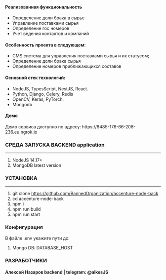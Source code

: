 <h4>Реализованная функциональность</h4>
<ul>
    <li>Определение доли брака в сырье</li>
    <li>Управление поставками сырья</li>
    <li>Определение гос номеров</li>
    <li>Учет ведения контактов и компаний</li>
</ul> 
<h4>Особенность проекта в следующем:</h4>
<ul>
 <li>CMS система для управления поставками сырья и их статусом;</li>
 <li>Определение доли брака сырья</li>
 <li>Определение номеров приближающихся составов</li>  
 </ul>

<h4>Основной стек технологий:</h4>
<ul>
  <li>NodeJS, TypesScript, NestJS, React.</li>
	<li>Python, Django, Celery, Redis</li>
	<li>OpenCV, Keras, PyTorch.</li>
  <li>Mongodb.</li>
 </ul>

<h4>Демо</h4>
<p>Демо сервиса доступно по адресу: https://8485-178-66-208-236.eu.ngrok.io </p>




### СРЕДА ЗАПУСКА BACKEND application
------------
1) NodeJS 14.17+
2) MongoDB latest version

### УСТАНОВКА
------------
1. git clone https://github.com/BannedOrganization/accenture-node-back
2. cd accenture-node-back
3. npm i
4. npm run build
5. npm run start


### Конфигурация
В файле .env укажите пути до:
1. Mongo DB: DATABASE_HOST

### РАЗРАБОТЧИКИ

<h4>Алексей Назаров backend | telegram: @alkesJS </h4>
